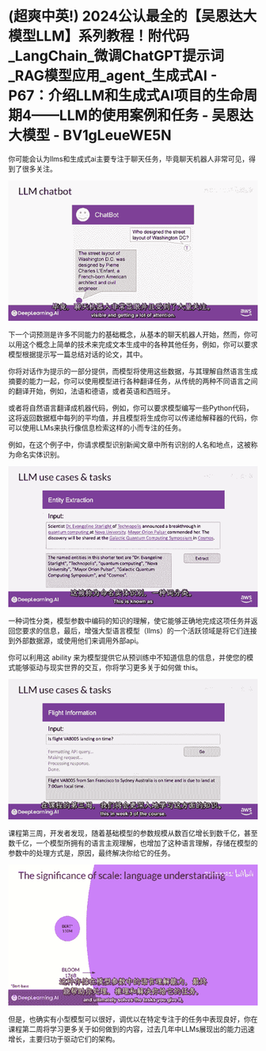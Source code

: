 # (超爽中英!) 2024公认最全的【吴恩达大模型LLM】系列教程！附代码_LangChain_微调ChatGPT提示词_RAG模型应用_agent_生成式AI - P67：介绍LLM和生成式AI项目的生命周期4——LLM的使用案例和任务 - 吴恩达大模型 - BV1gLeueWE5N

你可能会认为llms和生成式ai主要专注于聊天任务，毕竟聊天机器人非常可见，得到了很多关注。

![](img/3d61ac6c362486047b2df5d782e2eba1_1.png)

下一个词预测是许多不同能力的基础概念，从基本的聊天机器人开始，然而，你可以用这个概念上简单的技术来完成文本生成中的各种其他任务，例如，你可以要求模型根据提示写一篇总结对话的论文，其中。

你将对话作为提示的一部分提供，而模型将使用这些数据，与其理解自然语言生成摘要的能力一起，你可以使用模型进行各种翻译任务，从传统的两种不同语言之间的翻译开始，例如，法语和德语，或者英语和西班牙。

或者将自然语言翻译成机器代码，例如，你可以要求模型编写一些Python代码，这将返回数据框中每列的平均值，并且模型将生成你可以传递给解释器的代码，你可以使用LLMs来执行像信息检索这样的小而专注的任务。

例如，在这个例子中，你请求模型识别新闻文章中所有识别的人名和地点，这被称为命名实体识别。

![](img/3d61ac6c362486047b2df5d782e2eba1_3.png)

一种词性分类，模型参数中编码的知识的理解，使它能够正确地完成这项任务并返回您要求的信息，最后，增强大型语言模型（llms）的一个活跃领域是将它们连接到外部数据源，或使用他们来调用外部api。

你可以利用这 ability 来为模型提供它从预训练中不知道信息的信息，并使您的模式能够驱动与现实世界的交互，你将学习更多关于如何做 this。



![](img/3d61ac6c362486047b2df5d782e2eba1_5.png)

课程第三周，开发者发现，随着基础模型的参数规模从数百亿增长到数千亿，甚至数千亿，一个模型所拥有的语言主观理解，也增加了这种语言理解，存储在模型的参数中的处理方式是，原因，最终解决你给它的任务。



![](img/3d61ac6c362486047b2df5d782e2eba1_7.png)

但是，也确实有小型模型可以很好，调优以在特定专注于的任务中表现良好，你在课程第二周将学习更多关于如何做到的内容，过去几年中LLMs展现出的能力迅速增长，主要归功于驱动它们的架构。


